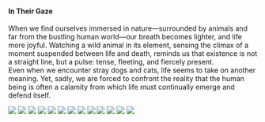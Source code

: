 <h4>In Their Gaze</h4>

When we find ourselves immersed in nature—surrounded by animals and far from the bustling human world—our breath becomes lighter, and life more joyful. Watching a wild animal in its element, sensing the climax of a moment suspended between life and death, reminds us that existence is not a straight line, but a pulse: tense, fleeting, and fiercely present.  
Even when we encounter stray dogs and cats, life seems to take on another meaning. Yet, sadly, we are forced to confront the reality that the human being is often a calamity from which life must continually emerge and defend itself.

![](1.jpg)
![](2.JPG)
![](3.jpeg)
![](4.JPG)
![](5.JPG)
![](6.JPG)
![](7.JPG)
![](8.JPG)
![](9.JPG)
![](10.JPG)
![](11.JPG)
![](12.JPG)
![](13.JPG)
<p></p>
